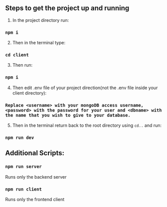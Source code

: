 ## Steps to get the project up and running

1. In the project directory run:

### `npm i`

2. Then in the terminal type:
### `cd client` 

3. Then run:

### `npm i`

4. Then edit .env file of your project direction(not the .env file inside your client directory):

### `Replace <username> with your mongoDB access username, <password> with the password for your user and <dbname> with the name that you wish to give to your database.`

5. Then in the terminal return back to the root directory using `cd..` and run:
### `npm run dev`

## Additional Scripts:

### `npm run server`
Runs only the backend server

### `npm run client`
Runs only the frontend client


